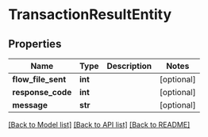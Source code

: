 # TransactionResultEntity

## Properties
Name | Type | Description | Notes
------------ | ------------- | ------------- | -------------
**flow_file_sent** | **int** |  | [optional] 
**response_code** | **int** |  | [optional] 
**message** | **str** |  | [optional] 

[[Back to Model list]](../nifiDocs.md#documentation-for-models) [[Back to API list]](../nifiDocs.md#documentation-for-api-endpoints) [[Back to README]](../nifiDocs.md)


